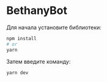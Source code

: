 # BethanyBot
Для начала установите библиотеки:

```bash
npm install
# or
yarn
```

Затем введите команду:

```bash
yarn dev
```
